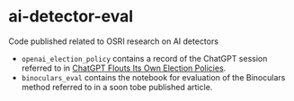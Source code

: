 # ai-detector-eval
Code published related to OSRI research on AI detectors

 - `openai_election_policy` contains a record of the ChatGPT session referred to in [ChatGPT Flouts Its Own Election Policies](https://foundation.mozilla.org/en/blog/chatgpt-election-policies/).
 - `binoculars_eval` contains the notebook for evaluation of the Binoculars method referred to in a soon tobe published article.
